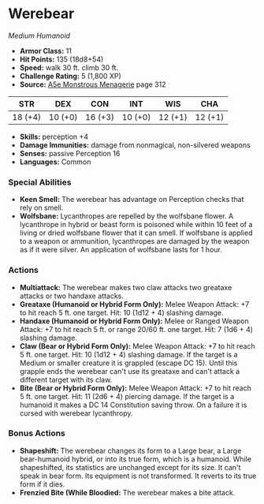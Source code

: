 # Werebear

*Medium* *Humanoid*

- **Armor Class:** 11
- **Hit Points:** 135 (18d8+54)
- **Speed:** walk 30 ft. climb 30 ft.
- **Challenge Rating:** 5 (1,800 XP)
- **Source:** [A5e Monstrous Menagerie](https://enpublishingrpg.com/products/level-up-monstrous-menagerie-a5e) page 312

| STR | DEX | CON | INT | WIS | CHA |
| --- | --- | --- | --- | --- | --- |
| 18 (+4) | 10 (+0) | 16 (+3) | 10 (+0) | 12 (+1) | 12 (+1) |

- **Skills:** perception +4
- **Damage Immunities:** damage from nonmagical, non-silvered weapons
- **Senses:** passive Perception 16
- **Languages:** Common

### Special Abilities

- **Keen Smell:** The werebear has advantage on Perception checks that rely on smell.
- **Wolfsbane:** Lycanthropes are repelled by the wolfsbane flower. A lycanthrope in hybrid or beast form is poisoned while within 10 feet of a living or dried wolfsbane flower that it can smell. If wolfsbane is applied to a weapon or ammunition, lycanthropes are damaged by the weapon as if it were silver. An application of wolfsbane lasts for 1 hour.

### Actions

- **Multiattack:** The werebear makes two claw attacks  two greataxe attacks  or two handaxe attacks.
- **Greataxe (Humanoid or Hybrid Form Only):** Melee Weapon Attack: +7 to hit  reach 5 ft.  one target. Hit: 10 (1d12 + 4) slashing damage.
- **Handaxe (Humanoid or Hybrid Form Only):** Melee or Ranged Weapon Attack: +7 to hit  reach 5 ft. or range 20/60 ft.  one target. Hit: 7 (1d6 + 4) slashing damage.
- **Claw (Bear or Hybrid Form Only):** Melee Weapon Attack: +7 to hit  reach 5 ft.  one target. Hit: 10 (1d12 + 4) slashing damage. If the target is a Medium or smaller creature  it is grappled (escape DC 15). Until this grapple ends  the werebear can't use its greataxe and can't attack a different target with its claw.
- **Bite (Bear or Hybrid Form Only):** Melee Weapon Attack: +7 to hit  reach 5 ft.  one target. Hit: 11 (2d6 + 4) piercing damage. If the target is a humanoid  it makes a DC 14 Constitution saving throw. On a failure  it is cursed with werebear lycanthropy.

### Bonus Actions

- **Shapeshift:** The werebear changes its form to a Large bear, a Large bear-humanoid hybrid, or into its true form, which is a humanoid. While shapeshifted, its statistics are unchanged except for its size. It can't speak in bear form. Its equipment is not transformed. It reverts to its true form if it dies.
- **Frenzied Bite (While Bloodied:** The werebear makes a bite attack.


